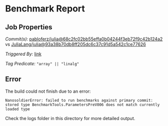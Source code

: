 # Benchmark Report

## Job Properties

*Commit(s):* [pabloferz/julia@68c2fc02bb55effa0b04244f3eb72f9c42b124a2](https://github.com/pabloferz/julia/commit/68c2fc02bb55effa0b04244f3eb72f9c42b124a2) vs [JuliaLang/julia@93a38b70db8ff205dc6c37c91d5a542c1ce77626](https://github.com/JuliaLang/julia/commit/93a38b70db8ff205dc6c37c91d5a542c1ce77626)

*Triggered By:* [link](https://github.com/JuliaLang/julia/pull/24017#issuecomment-335810036)

*Tag Predicate:* `"array" || "linalg"`

## Error

The build could not finish due to an error:

```
NanosoldierError: failed to run benchmarks against primary commit: stored type BenchmarkTools.ParametersPreV006 does not match currently loaded type
```

Check the logs folder in this directory for more detailed output.

